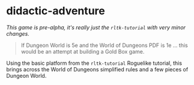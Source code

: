 # didactic-adventure

*This game is pre-alpha, it's really just the `rltk-tutorial` with very minor
changes.*

> If Dungeon World is 5e and the World of Dungeons PDF is 1e ... this would be an
> attempt at building a Gold Box game.

Using the basic platform from the `rltk-tutorial` Roguelike tutorial, this brings across the World of Dungeons simplified rules and a few pieces of Dungeon World.
